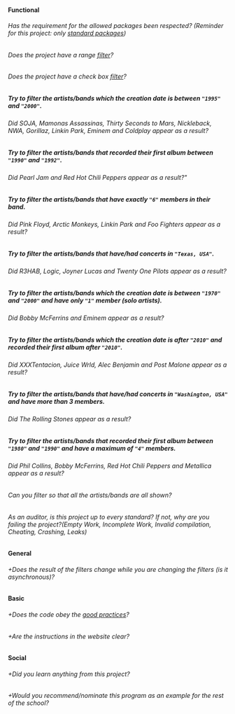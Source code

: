 #### Functional

###### Has the requirement for the allowed packages been respected? (Reminder for this project: only [standard packages](https://golang.org/pkg/))

###### Does the project have a range [filter](https://dribbble.com/shots/1751801-Ui-Elements-Social-Network-Analytics/attachments/284260)?

###### Does the project have a check box [filter](https://dribbble.com/shots/1751801-Ui-Elements-Social-Network-Analytics/attachments/284260)?

##### Try to filter the artists/bands which the creation date is between `"1995"` and `"2000"`.

###### Did SOJA, Mamonas Assassinas, Thirty Seconds to Mars, Nickleback, NWA, Gorillaz, Linkin Park, Eminem and Coldplay appear as a result?

##### Try to filter the artists/bands that recorded their first album between `"1990"` and `"1992"`.

###### Did Pearl Jam and Red Hot Chili Peppers appear as a result?"

##### Try to filter the artists/bands that have exactly `"6"` members in their band.

###### Did Pink Floyd, Arctic Monkeys, Linkin Park and Foo Fighters appear as a result?

##### Try to filter the artists/bands that have/had concerts in `"Texas, USA"`.

###### Did R3HAB, Logic, Joyner Lucas and Twenty One Pilots appear as a result?

##### Try to filter the artists/bands which the creation date is between `"1970"` and `"2000"` and have only `"1"` member (solo artists).

###### Did Bobby McFerrins and Eminem appear as a result?

##### Try to filter the artists/bands which the creation date is after `"2010"` and recorded their first album after `"2010"`.

###### Did XXXTentacion, Juice Wrld, Alec Benjamin and Post Malone appear as a result?

##### Try to filter the artists/bands that have/had concerts in `"Washington, USA"` and have more than 3 members.

###### Did The Rolling Stones appear as a result?

##### Try to filter the artists/bands that recorded their first album between `"1980"` and `"1990"` and have a maximum of `"4"` members.

###### Did Phil Collins, Bobby McFerrins, Red Hot Chili Peppers and Metallica appear as a result?

###### Can you filter so that all the artists/bands are all shown?

###### As an auditor, is this project up to every standard? If not, why are you failing the project?(Empty Work, Incomplete Work, Invalid compilation, Cheating, Crashing, Leaks)

#### General

###### +Does the result of the filters change while you are changing the filters (is it asynchronous)?

#### Basic

###### +Does the code obey the [good practices](../../../good-practices/README.md)?

###### +Are the instructions in the website clear?

#### Social

###### +Did you learn anything from this project?

###### +Would you recommend/nominate this program as an example for the rest of the school?
